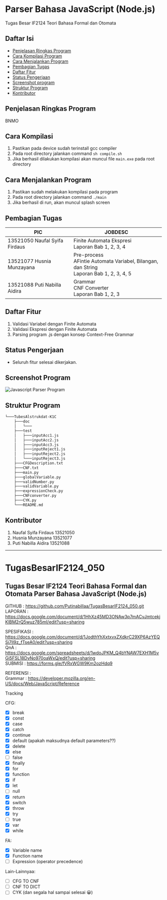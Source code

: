 # Parser Bahasa JavaScript (Node.js)
Tugas Besar IF2124 Teori Bahasa Formal dan Otomata

## Daftar Isi
* [Penjelasan Ringkas Program](#penjelasan-ringkas-program)
* [Cara Kompilasi Program](#cara-kompilasi-program)
* [Cara Menjalankan Program](#cara-menjalankan-program)
* [Pembagian Tugas](#pembagian-tugas)
* [Daftar Fitur](#daftar-fitur)
* [Status Pengerjaan](#status-pengerjaan)
* [Screenshot program](#screenshot-program)
* [Struktur Program](#struktur-program)
* [Kontributor](#kontribtor)


## Penjelasan Ringkas Program
BNMO

## Cara Kompilasi
1. Pastikan pada device sudah terinstall gcc compiler
2. Pada root directory jalankan command `sh compile.sh`
3. Jika berhasil dilakukan kompilasi akan muncul file `main.exe` pada root directory

## Cara Menjalankan Program
1. Pastikan sudah melakukan kompilasi pada program
2. Pada root directory jalankan command `./main`
3. Jika berhasil di run, akan muncul splash screen 

## Pembagian Tugas
| PIC                               	| JOBDESC                                                                                                                                                                                                                         	|
|-----------------------------------	|---------------------------------------------------------------------------------------------------------------------------------------------------------------------------------------------------------------------------------	|
| 13521050 Naufal Syifa Firdaus    	| Finite Automata Ekspresi<br> Laporan Bab 1, 2, 3, 4     	|
| 13521077 Husnia Munzayana       	| Pre-process<br>AFintie Automata Variabel, Bilangan, dan String<br> Laporan Bab 1, 2, 3, 4, 5     	|
| 13521088 Puti Nabilla Aidira     	| Grammar<br> CNF Converter <br> Laporan Bab 1, 2, 3     	|

## Daftar Fitur
1. Validasi Variabel dengan Finite Automata
2. Validasi Ekspresi dengan Finite Automata
3. Parsing program .js dengan konsep Context-Free Grammar

## Status Pengerjaan
* Seluruh fitur selesai dikerjakan. 

## Screenshot Program
![Javascript Parser Program](./program.jpg)

## Struktur Program
```bash
└───TubesAlstrukdat-K1C
    ├───doc
    │   └───
    ├───test
    │   ├───inputAcc1.js
    │   ├───inputAcc2.js
    │   ├───inputAcc3.js
    │   ├───inputReject1.js
    │   ├───inputReject2.js
    │   └───inputReject3.js
    ├───CFGDescription.txt
    ├───CNF.txt
    ├───main.py
    ├───globalVariable.py
    ├───validNumber.py 
    ├───validVariable.py 
    ├───expressionCheck.py
    ├───CNFconverter.py
    ├───CYK.py
    └───README.md
```
## Kontributor
1. Naufal Syifa Firdaus     13521050
2. Husnia Munzayana         13521077
3. Puti Nabilla Aidira      13521088


----------------------------------------------------------------------------------------------------------
# TugasBesarIF2124_050
## Tugas Besar IF2124 Teori Bahasa Formal dan Otomata Parser Bahasa JavaScript (Node.js)

GITHUB      : https://github.com/Putinabillaa/TugasBesarIF2124_050.git
<br>
LAPORAN     : https://docs.google.com/document/d/1HhXz45MD3ONAw3p7mACvJmtcekjKlBM2rQ5wuz785mI/edit?usp=sharing
<br>

SPESIFIKASI : https://docs.google.com/document/d/1JodthYhXxtxvxZXdkrC29XP6AzYEQSi7ll9z_fTseA0/edit?usp=sharing
<br>
QnA         : https://docs.google.com/spreadsheets/d/1wdoJPKM_Q4bYNAW7EXH1M5vGi5FSL18DvNo970oaWxQ/edit?usp=sharing
<br>
SUBMISI     : https://forms.gle/fVRxWGW9Km2ozHdq9
<br>

REFERENSI : <br>
Grammar           : https://developer.mozilla.org/en-US/docs/Web/JavaScript/Reference <br>

Tracking

CFG:
- [x] break
- [x] const 
- [x] case
- [x] catch
- [x] continue
- [x] default (apakah maksudnya default parameters??)
- [x] delete
- [x] else
- [ ] false
- [x] finally
- [x] for
- [x] function
- [x] if
- [x] let
- [ ] null
- [x] return
- [x] switch
- [x] throw
- [x] try
- [ ] true
- [x] var
- [x] while

FA:
- [x] Variable name
- [x] Function name
- [ ] Expression (operator precedence)

Lain-Lainnyaa:
- [ ] CFG TO CNF
- [ ] CNF TO DICT
- [ ] CYK (dan segala hal sampai selesai 😀)
